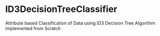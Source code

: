 # ID3DecisionTreeClassifier
Attribute based Classification of Data using ID3 Decision Tree Algorithm implemented from Scratch
